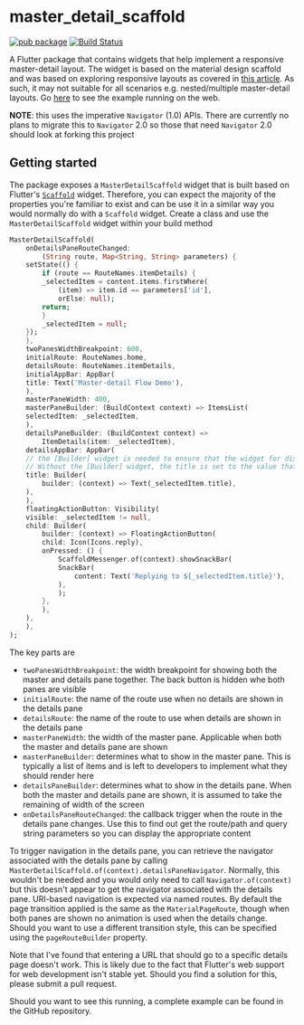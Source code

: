 # master_detail_scaffold

[![pub package](https://img.shields.io/pub/v/master_detail_scaffold.svg)](https://pub.dartlang.org/packages/master_detail_scaffold)
[![Build Status](https://api.cirrus-ci.com/github/MaikuB/master_detail_scaffold.svg)](https://cirrus-ci.com/github/MaikuB/master_detail_scaffold/master)

A Flutter package that contains widgets that help implement a responsive master-detail layout. The widget is based on the material design scaffold and was based on exploring responsive layouts as covered in [this article](https://dexterx.dev/creating-a-responsive-flutter-application-with-a-navigation-drawer/). As such, it may not suitable for all scenarios e.g. nested/multiple master-detail layouts. Go [here](https://maikub.github.io/masterdetailscaffold/) to see the example running on the web.

**NOTE**: this uses the imperative `Navigator`  (1.0) APIs. There are currently no plans to migrate this to `Navigator` 2.0 so those that need `Navigator` 2.0 should look at forking this project

## Getting started

The package exposes a `MasterDetailScaffold` widget that is built based on Flutter's [`Scaffold`](https://api.flutter.dev/flutter/material/Scaffold-class.html) widget. Therefore, you can expect the majority of the properties you're familiar to exist and can be use it in a similar way you would normally do with a `Scaffold` widget. Create a class and use the `MasterDetailScaffold` widget within your build method

```dart
MasterDetailScaffold(
    onDetailsPaneRouteChanged:
        (String route, Map<String, String> parameters) {
    setState(() {
        if (route == RouteNames.itemDetails) {
        _selectedItem = content.items.firstWhere(
            (item) => item.id == parameters['id'],
            orElse: null);
        return;
        }
        _selectedItem = null;
    });
    },
    twoPanesWidthBreakpoint: 600,
    initialRoute: RouteNames.home,
    detailsRoute: RouteNames.itemDetails,
    initialAppBar: AppBar(
    title: Text('Master-detail Flow Demo'),
    ),
    masterPaneWidth: 400,
    masterPaneBuilder: (BuildContext context) => ItemsList(
    selectedItem: _selectedItem,
    ),
    detailsPaneBuilder: (BuildContext context) =>
        ItemDetails(item: _selectedItem),
    detailsAppBar: AppBar(
    // the [Builder] widget is needed to ensure that the widget for displaying the title gets rebuilt based on the selected item.
    // Without the [Builder] widget, the title is set to the value that was originally passed through
    title: Builder(
        builder: (context) => Text(_selectedItem.title),
    ),
    ),
    floatingActionButton: Visibility(
    visible: _selectedItem != null,
    child: Builder(
        builder: (context) => FloatingActionButton(
        child: Icon(Icons.reply),
        onPressed: () {
            ScaffoldMessenger.of(context).showSnackBar(
            SnackBar(
                content: Text('Replying to ${_selectedItem.title}'),
            ),
            );
        },
        ),
    ),
    ),
);
```

The key parts are

* `twoPanesWidthBreakpoint`: the width breakpoint for showing both the master and details pane together. The back button is hidden whe both panes are visible
* `initialRoute`: the name of the route use when no details are shown in the details pane
* `detailsRoute`: the name of the route to use when details are shown in the details pane
* `masterPaneWidth`: the width of the master pane. Applicable when both the master and details pane are shown
* `masterPaneBuilder`: determines what to show in the master pane. This is typically a list of items and is left to developers to implement what they should render here
* `detailsPaneBuilder`: determines what to show in the details pane. When both the master and details pane are shown, it is assumed to take the remaining of width of the screen
* `onDetailsPaneRouteChanged`: the callback trigger when the route in the details pane changes. Use this to find out get the route/path and query string parameters so you can display the appropriate content

To trigger navigation in the details pane, you can retrieve the navigator associated with the details pane by calling `MasterDetailScaffold.of(context).detailsPaneNavigator`. Normally, this wouldn't be needed and you would only need to call `Navigator.of(context)` but this doesn't appear to get the navigator associated with the details pane. URI-based navigation is expected via named routes. By default the page transition applied is the same as the `MaterialPageRoute`, though when both panes are shown no animation is used when the details change. Should you want to use a different transition style, this can be specified using the `pageRouteBuilder` property.

Note that I've found that entering a URL that should go to a specific details page doesn't work. This is likely due to the fact that Flutter's web support for web development isn't stable yet. Should you find a solution for this, please submit a pull request.

Should you want to see this running, a complete example can be found in the GitHub repository.


